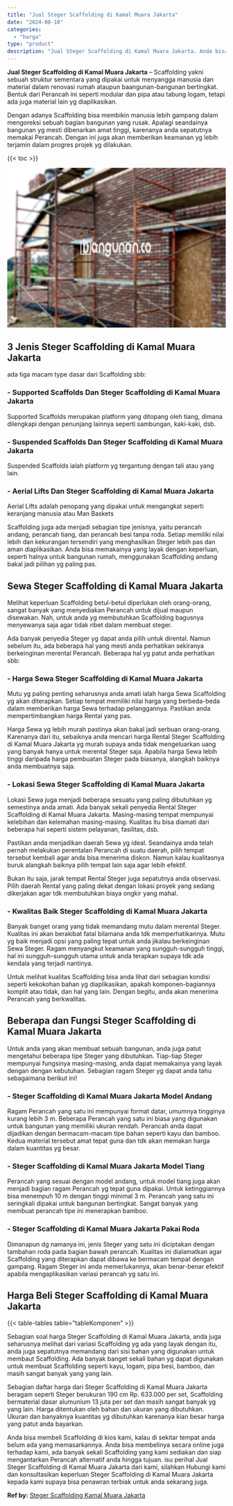 ```yaml
---
title: "Jual Steger Scaffolding di Kamal Muara Jakarta"
date: "2024-08-10"
categories: 
  - "harga"
type: "product"
description: "Jual Steger Scaffolding di Kamal Muara Jakarta. Anda bisa membeli Scaffolding di kios kami, kalau di sekitar tempat anda belum ada yang memasarkannya. Anda b..."
---
```


**Jual Steger Scaffolding di Kamal Muara Jakarta** – Scaffolding yakni sebuah struktur sementara yang dipakai untuk menyangga manusia dan material dalam renovasi rumah ataupun baangunan-bangunan bertingkat. Bentuk dari Perancah ini seperti modular dan pipa atau tabung logam, tetapi ada juga material lain yg diaplikasikan.

Dengan adanya Scaffolding bisa membikin manusia lebih gampang dalam mengoreksi sebuah bagian bangunan yang rusak. Apalagi seandainya bangunan yg mesti dibenarkan amat tinggi, karenanya anda sepatutnya memakai Perancah. Dengan ini juga akan memberikan keamanan yg lebih terjamin dalam progres projek yg dilakukan.

{{< toc >}}

![Jual Steger Scaffolding di Kamal Muara Jakarta](/images/sewa-scaffolding-steger-20.png)

## 3 Jenis Steger Scaffolding di Kamal Muara Jakarta

ada tiga macam type dasar dari Scaffolding sbb:

### \- Supported Scaffolds Dan Steger Scaffolding di Kamal Muara Jakarta

Supported Scaffolds merupakan platform yang ditopang oleh tiang, dimana dilengkapi dengan penunjang lainnya seperti sambungan, kaki-kaki, dsb.

### \- Suspended Scaffolds Dan Steger Scaffolding di Kamal Muara Jakarta

Suspended Scaffolds ialah platform yg tergantung dengan tali atau yang lain.

### \- Aerial Lifts Dan Steger Scaffolding di Kamal Muara Jakarta

Aerial Lifts adalah penopang yang dipakai untuk mengangkat seperti keranjang manusia atau Man Baskets

Scaffolding juga ada menjadi sebagian tipe jenisnya, yaitu perancah andang, perancah tiang, dan perancah besi tanpa roda. Setiap memiliki nilai lebih dan kekurangan tersendiri yang menghasilkan Steger lebih pas dan aman diaplikasikan. Anda bisa memakainya yang layak dengan keperluan, seperti halnya untuk bangunan rumah, menggunakan Scaffolding andang bakal jadi pilihan yg paling pas.

## Sewa Steger Scaffolding di Kamal Muara Jakarta

Melihat keperluan Scaffolding betul-betul diperlukan oleh orang-orang, sangat banyak yang menyediakan Perancah untuk dijual maupun disewakan. Nah, untuk anda yg membutuhkan Scaffolding bagusnya menyewanya saja agar tidak ribet dalam membuat steger.

Ada banyak penyedia Steger yg dapat anda pilih untuk dirental. Namun sebelum itu, ada beberapa hal yang mesti anda perhatikan sekiranya berkeinginan merental Perancah. Beberapa hal yg patut anda perhatikan sbb:

### \- Harga Sewa Steger Scaffolding di Kamal Muara Jakarta

Mutu yg paling penting seharusnya anda amati ialah harga Sewa Scaffolding yg akan diterapkan. Setiap tempat memiliki nilai harga yang berbeda-beda dalam memberikan harga Sewa terhadap pelanggannya. Pastikan anda mempertimbangkan harga Rental yang pas.

Harga Sewa yg lebih murah pastinya akan bakal jadi serbuan orang-orang. Karenanya dari itu, sebaiknya anda mencari harga Rental Steger Scaffolding di Kamal Muara Jakarta yg murah supaya anda tidak mengeluarkan uang yang banyak hanya untuk merental Steger saja. Apabila harga Sewa lebih tinggi daripada harga pembuatan Steger pada biasanya, alangkah baiknya anda membuatnya saja.

### \- Lokasi Sewa Steger Scaffolding di Kamal Muara Jakarta

Lokasi Sewa juga menjadi beberapa sesuatu yang paling dibutuhkan yg semestinya anda amati. Ada banyak sekali penyedia Rental Steger Scaffolding di Kamal Muara Jakarta. Masing-masing tempat mempunyai kelebihan dan kelemahan masing-masing. Kualitas itu bisa diamati dari beberapa hal seperti sistem pelayanan, fasilitas, dsb.

Pastikan anda menjadikan daerah Sewa yg ideal. Seandainya anda telah pernah melakukan perentalan Perancah di suatu daerah, pilih tempat tersebut kembali agar anda bisa menerima diskon. Namun kalau kualitasnya buruk alangkah baiknya pilih tempat lain saja agar lebih efektif.

Bukan itu saja, jarak tempat Rental Steger juga sepatutnya anda observasi. Pilih daerah Rental yang paling dekat dengan lokasi proyek yang sedang dikerjakan agar tdk membutuhkan biaya ongkir yang mahal.

### \- Kwalitas Baik Steger Scaffolding di Kamal Muara Jakarta

Banyak banget orang yang tidak memandang mutu dalam merental Steger. Kualitas ini akan berakibat fatal bilamana anda tdk memperhatikannya. Mutu yg baik menjadi opsi yang paling tepat untuk anda jikalau berkeinginan Sewa Steger. Ragam menyangkut keamanan yang sungguh-sungguh tinggi, hal ini sungguh-sungguh utama untuk anda terapkan supaya tdk ada kendala yang terjadi nantinya.

Untuk melihat kualitas Scaffolding bisa anda lihat dari sebagian kondisi seperti kekokohan bahan yg diaplikasikan, apakah komponen-bagiannya komplit atau tidak, dan hal yang lain. Dengan begitu, anda akan menerima Perancah yang berkwalitas.

## Beberapa dan Fungsi Steger Scaffolding di Kamal Muara Jakarta

Untuk anda yang akan membuat sebuah bangunan, anda juga patut mengetahui beberapa tipe Steger yang dibutuhkan. Tiap-tiap Steger mempunyai fungsinya masing-masing, anda dapat memakainya yang layak dengan dengan kebutuhan. Sebagian ragam Steger yg dapat anda tahu sebagaimana berikut ini!

### \- Steger Scaffolding di Kamal Muara Jakarta Model Andang

Ragam Perancah yang satu ini mempunyai format datar, umumnya tingginya kurang lebih 3 m. Beberapa Perancah yang satu ini biasa yang digunakan untuk bangunan yang memiliki ukuran rendah. Perancah anda dapat dijadikan dengan bermacam-macam tipe bahan seperti kayu dan bamboo. Kedua material tersebut amat tepat guna dan tdk akan memakan harga dalam kuantitas yg besar.

### \- Steger Scaffolding di Kamal Muara Jakarta Model Tiang

Perancah yang sesuai dengan model andang, untuk model tiang juga akan menjadi bagian ragam Perancah yg tepat guna dipakai. Untuk ketinggiannya bisa menempuh 10 m dengan tinggi minimal 3 m. Perancah yang satu ini seringkali dipakai untuk bangunan bertingkat. Sangat banyak yang membuat perancah tipe ini menerapkan bamboo.

### \- Steger Scaffolding di Kamal Muara Jakarta Pakai Roda

Dimanapun dg namanya ini, jenis Steger yang satu ini diciptakan dengan tambahan roda pada bagian bawah perancah. Kualitas ini dialamatkan agar Scaffolding yang diterapkan dapat dibawa ke bermacam tempat dengan gampang. Ragam Steger ini anda memerlukannya, akan benar-benar efektif apabila mengaplikasikan variasi perancah yg satu ini.

## Harga Beli Steger Scaffolding di Kamal Muara Jakarta

{{< table-tables table="tableKomponen" >}}

Sebagian soal harga Steger Scaffolding di Kamal Muara Jakarta, anda juga seharusnya melihat dari variasi Scaffolding yg ada yang layak dengan itu, anda juga sepatutnya memandang dari sisi bahan yang digunakan untuk membaut Scaffolding. Ada banyak banget sekali bahan yg dapat digunakan untuk membuat Scaffolding seperti kayu, logam, pipa besi, bamboo, dan masih sangat banyak yang yang lain.

Sebagian daftar harga dari Steger Scaffolding di Kamal Muara Jakarta beragam seperti Steger berukuran 190 cm Rp. 633.000 per set, Scaffolding bermaterial dasar alumunium 13 juta per set dan masih sangat banyak yg yang lain. Harga ditentukan oleh bahan dan ukuran yang dibutuhkan. Ukuran dan banyaknya kuantitas yg dibutuhkan karenanya kian besar harga yang patut anda bayarkan.

Anda bisa membeli Scaffolding di kios kami, kalau di sekitar tempat anda belum ada yang memasarkannya. Anda bisa membelinya secara online juga terhadap kami, ada banyak sekali Scaffolding yang kami sediakan dan siap mengantarkan Perancah alternatif anda hingga tujuan. isu perihal Jual Steger Scaffolding di Kamal Muara Jakarta dari kami, silahkan Hubungi kami dan konsultasikan keperluan Steger Scaffolding di Kamal Muara Jakarta kepada kami supaya bisa penawran terbiak untuk anda sekarang juga.

**Ref by:** [Steger Scaffolding Kamal Muara Jakarta](https://id.wikipedia.org/wiki/Steger)
